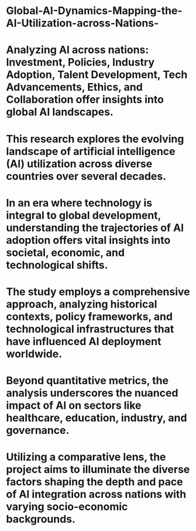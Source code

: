 # Global-AI-Dynamics-Mapping-the-AI-Utilization-across-Nations-
# Analyzing AI across nations: Investment, Policies, Industry Adoption, Talent Development, Tech Advancements, Ethics, and Collaboration offer insights into global AI landscapes.
# This research explores the evolving landscape of artificial intelligence (AI) utilization across diverse countries over several decades.
# In an era where technology is integral to global development, understanding the trajectories of AI adoption offers vital insights into societal, economic, and technological shifts. 
# The study employs a comprehensive approach, analyzing historical contexts, policy frameworks, and technological infrastructures that have influenced AI deployment worldwide. 
# Beyond quantitative metrics, the analysis underscores the nuanced impact of AI on sectors like healthcare, education, industry, and governance.
# Utilizing a comparative lens, the project aims to illuminate the diverse factors shaping the depth and pace of AI integration across nations with varying socio-economic backgrounds.
